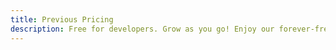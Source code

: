```yaml
---
title: Previous Pricing
description: Free for developers. Grow as you go! Enjoy our forever-free plan and a fair and transparent usage-based pricing model when you expand!
---
```

